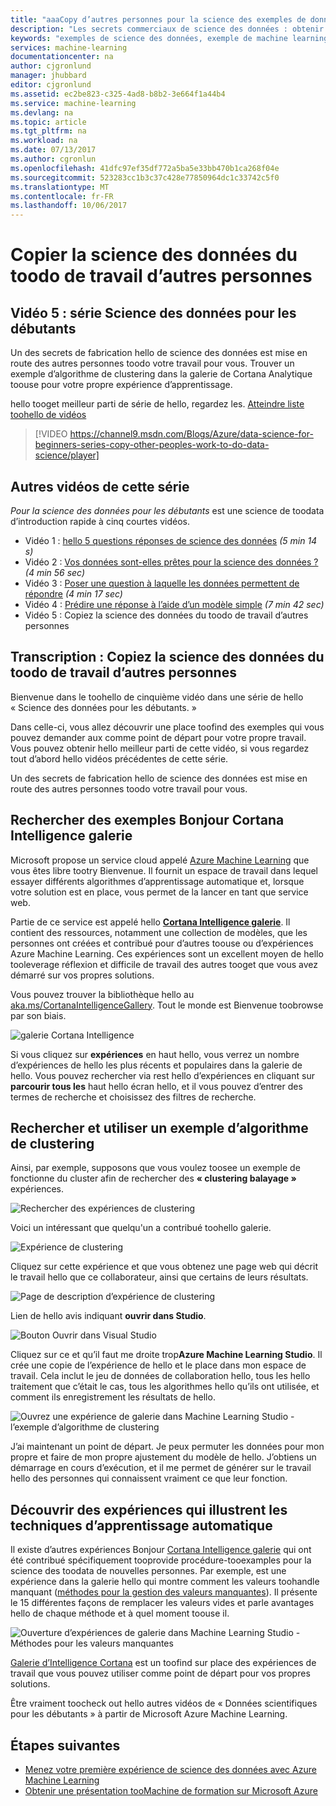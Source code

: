 ```yaml
---
title: "aaaCopy d’autres personnes pour la science des exemples de données – Azure Machine Learning | Documents Microsoft"
description: "Les secrets commerciaux de science des données : obtenir d’autres toodo votre travail pour vous. Obtenir des exemples d’apprentissage machine à partir de hello Cortana Analytique galerie."
keywords: "exemples de science des données, exemple de machine learning, algorithme de clustering, exemple d’algorithme de clustering"
services: machine-learning
documentationcenter: na
author: cjgronlund
manager: jhubbard
editor: cjgronlund
ms.assetid: ec2be823-c325-4ad8-b8b2-3e664f1a44b4
ms.service: machine-learning
ms.devlang: na
ms.topic: article
ms.tgt_pltfrm: na
ms.workload: na
ms.date: 07/13/2017
ms.author: cgronlun
ms.openlocfilehash: 41dfc97ef35df772a5ba5e33bb470b1ca268f04e
ms.sourcegitcommit: 523283cc1b3c37c428e77850964dc1c33742c5f0
ms.translationtype: MT
ms.contentlocale: fr-FR
ms.lasthandoff: 10/06/2017
---
```

# <a name="copy-other-peoples-work-toodo-data-science"></a>Copier la science des données du toodo de travail d’autres personnes
## <a name="video-5-data-science-for-beginners-series"></a>Vidéo 5 : série Science des données pour les débutants
Un des secrets de fabrication hello de science des données est mise en route des autres personnes toodo votre travail pour vous. Trouver un exemple d’algorithme de clustering dans la galerie de Cortana Analytique toouse pour votre propre expérience d’apprentissage.

hello tooget meilleur parti de série de hello, regardez les. [Atteindre liste toohello de vidéos](#other-videos-in-this-series)
<br>

> [!VIDEO https://channel9.msdn.com/Blogs/Azure/data-science-for-beginners-series-copy-other-peoples-work-to-do-data-science/player]
>
>

## <a name="other-videos-in-this-series"></a>Autres vidéos de cette série
*Pour la science des données pour les débutants* est une science de toodata d’introduction rapide à cinq courtes vidéos.

* Vidéo 1 : [hello 5 questions réponses de science des données](machine-learning-data-science-for-beginners-the-5-questions-data-science-answers.md) *(5 min 14 s)*
* Vidéo 2 : [Vos données sont-elles prêtes pour la science des données ?](machine-learning-data-science-for-beginners-is-your-data-ready-for-data-science.md) *(4 min 56 sec)*
* Vidéo 3 : [Poser une question à laquelle les données permettent de répondre](machine-learning-data-science-for-beginners-ask-a-question-you-can-answer-with-data.md) *(4 min 17 sec)*
* Vidéo 4 : [Prédire une réponse à l’aide d’un modèle simple](machine-learning-data-science-for-beginners-predict-an-answer-with-a-simple-model.md) *(7 min 42 sec)*
* Vidéo 5 : Copiez la science des données du toodo de travail d’autres personnes

## <a name="transcript-copy-other-peoples-work-toodo-data-science"></a>Transcription : Copiez la science des données du toodo de travail d’autres personnes
Bienvenue dans le toohello de cinquième vidéo dans une série de hello « Science des données pour les débutants. »

Dans celle-ci, vous allez découvrir une place toofind des exemples qui vous pouvez demander aux comme point de départ pour votre propre travail. Vous pouvez obtenir hello meilleur parti de cette vidéo, si vous regardez tout d’abord hello vidéos précédentes de cette série.

Un des secrets de fabrication hello de science des données est mise en route des autres personnes toodo votre travail pour vous.

## <a name="find-examples-in-hello-cortana-intelligence-gallery"></a>Rechercher des exemples Bonjour Cortana Intelligence galerie
Microsoft propose un service cloud appelé [Azure Machine Learning](https://azure.microsoft.com/services/machine-learning/) que vous êtes libre tootry Bienvenue. Il fournit un espace de travail dans lequel essayer différents algorithmes d’apprentissage automatique et, lorsque votre solution est en place, vous permet de la lancer en tant que service web.

Partie de ce service est appelé hello  **[Cortana Intelligence galerie](http://aka.ms/CortanaIntelligenceGallery)**. Il contient des ressources, notamment une collection de modèles, que les personnes ont créées et contribué pour d’autres toouse ou d’expériences Azure Machine Learning. Ces expériences sont un excellent moyen de hello tooleverage réflexion et difficile de travail des autres tooget que vous avez démarré sur vos propres solutions.

Vous pouvez trouver la bibliothèque hello au [aka.ms/CortanaIntelligenceGallery](http://aka.ms/CortanaIntelligenceGallery). Tout le monde est Bienvenue toobrowse par son biais.

![galerie Cortana Intelligence](./media/machine-learning-data-science-for-beginners-copy-other-peoples-work-to-do-data-science/cortana-intelligence-gallery.png)

Si vous cliquez sur **expériences** en haut hello, vous verrez un nombre d’expériences de hello les plus récents et populaires dans la galerie de hello. Vous pouvez rechercher via rest hello d’expériences en cliquant sur **parcourir tous les** haut hello écran hello, et il vous pouvez d’entrer des termes de recherche et choisissez des filtres de recherche.

## <a name="find-and-use-a-clustering-algorithm-example"></a>Rechercher et utiliser un exemple d’algorithme de clustering
Ainsi, par exemple, supposons que vous voulez toosee un exemple de fonctionne du cluster afin de rechercher des **« clustering balayage »** expériences.

![Rechercher des expériences de clustering](./media/machine-learning-data-science-for-beginners-copy-other-peoples-work-to-do-data-science/search-for-clustering-experiments.png)

Voici un intéressant que quelqu'un a contribué toohello galerie.

![Expérience de clustering](./media/machine-learning-data-science-for-beginners-copy-other-peoples-work-to-do-data-science/clustering-experiment.png)

Cliquez sur cette expérience et que vous obtenez une page web qui décrit le travail hello que ce collaborateur, ainsi que certains de leurs résultats.

![Page de description d’expérience de clustering](./media/machine-learning-data-science-for-beginners-copy-other-peoples-work-to-do-data-science/clustering-experiment-description-page.png)

Lien de hello avis indiquant **ouvrir dans Studio**.

![Bouton Ouvrir dans Visual Studio](./media/machine-learning-data-science-for-beginners-copy-other-peoples-work-to-do-data-science/open-in-studio.png)

Cliquez sur ce et qu’il faut me droite trop**Azure Machine Learning Studio**. Il crée une copie de l’expérience de hello et le place dans mon espace de travail. Cela inclut le jeu de données de collaboration hello, tous les hello traitement que c’était le cas, tous les algorithmes hello qu’ils ont utilisée, et comment ils enregistrement les résultats de hello.

![Ouvrez une expérience de galerie dans Machine Learning Studio - l’exemple d’algorithme de clustering](./media/machine-learning-data-science-for-beginners-copy-other-peoples-work-to-do-data-science/cluster-experiment-open-in-studio.png)

J’ai maintenant un point de départ. Je peux permuter les données pour mon propre et faire de mon propre ajustement du modèle de hello. J’obtiens un démarrage en cours d’exécution, et il me permet de générer sur le travail hello des personnes qui connaissent vraiment ce que leur fonction.

## <a name="find-experiments-that-demonstrate-machine-learning-techniques"></a>Découvrir des expériences qui illustrent les techniques d’apprentissage automatique
Il existe d’autres expériences Bonjour [Cortana Intelligence galerie](http://aka.ms/CortanaIntelligenceGallery) qui ont été contribué spécifiquement tooprovide procédure-tooexamples pour la science des toodata de nouvelles personnes. Par exemple, est une expérience dans la galerie hello qui montre comment les valeurs toohandle manquant ([méthodes pour la gestion des valeurs manquantes](https://gallery.cortanaintelligence.com/Experiment/Methods-for-handling-missing-values-1)). Il présente le 15 différentes façons de remplacer les valeurs vides et parle avantages hello de chaque méthode et à quel moment toouse il.

![Ouverture d’expériences de galerie dans Machine Learning Studio - Méthodes pour les valeurs manquantes](./media/machine-learning-data-science-for-beginners-copy-other-peoples-work-to-do-data-science/experiment-methods-for-handling-missing-values.png)

[Galerie d’Intelligence Cortana](http://aka.ms/CortanaIntelligenceGallery) est un toofind sur place des expériences de travail que vous pouvez utiliser comme point de départ pour vos propres solutions.

Être vraiment toocheck out hello autres vidéos de « Données scientifiques pour les débutants » à partir de Microsoft Azure Machine Learning.

## <a name="next-steps"></a>Étapes suivantes
* [Menez votre première expérience de science des données avec Azure Machine Learning](machine-learning-create-experiment.md)
* [Obtenir une présentation tooMachine de formation sur Microsoft Azure](machine-learning-what-is-machine-learning.md)
